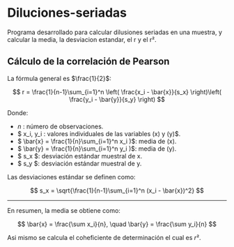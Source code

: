 # Diluciones-seriadas
Programa desarrollado para calcular dilusiones seriadas en una muestra, y calcular la media, la desviacion estandar, el r y el r².

## Cálculo de la correlación de Pearson
La fórmula general es $\frac{1}{2}$:

$$
r = \frac{1}{n-1}\sum_{i=1}^n \left( \frac{x_i - \bar{x}}{s_x} \right)\left( \frac{y_i - \bar{y}}{s_y} \right)
$$


Donde:

- $n$ : número de observaciones.  
- $ x_i, y_i : valores individuales de las variables \(x\) y \(y\)$.  
- $ \bar{x}  = \frac{1}{n}\sum_{i=1}^n x_i \)$: media de \(x\).  
- $ \bar{y} = \frac{1}{n}\sum_{i=1}^n y_i \)$: media de \(y\).  
- $ s_x $: desviación estándar muestral de x.  
- $ s_y $: desviación estándar muestral de y.  

Las desviaciones estándar se definen como:

$$
s_x = \sqrt{\frac{1}{n-1}\sum_{i=1}^n (x_i - \bar{x})^2}
$$

---

En resumen, la media se obtiene como:

$$
\bar{x} = \frac{\sum x_i}{n}, \quad \bar{y} = \frac{\sum y_i}{n}
$$

Asi mismo se calcula el coheficiente de determinación el cual es $r²$.
